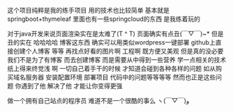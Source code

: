 这个项目纯粹是我的练手项目 用的技术也比较简单 基本就是springboot+thymeleaf 里面也有一些springcloud的东西 是我练着玩的  

对于java开发来说页面渲染实在是太难了(T ^ T)  页面确实有点丑(￣▽￣)~*   但是丑的实在 哈哈哈哈  博客这东西 确实可以用类似wordpress一键部署 github上直接创建个人博客 等等 再找点好看的图片啊 工程啊  既方便又美观  但是真的没必要  我们不是为了有博客 而去创建博客 而是需要从中得到一些营养 学一点相关的技术 纸上得来终觉浅 啊   一切自己着手干的时候 才知道会碰到各种各样的问题 如从购买域名服务器 安装配置环境 部署项目 代码中的问题等等等等  然而也正是这些问题 你遇到了他 解决了他 才能让你变得更强 

做一个拥有自己站点的程序员 难道不是一个很酷的事么 ヽ(￣▽￣)و
